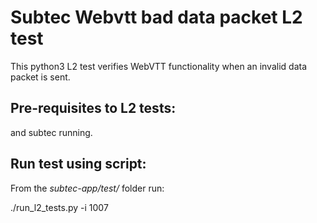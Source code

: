 # Subtec Webvtt bad data packet L2 test

This python3 L2 test verifies WebVTT functionality when an invalid 
data packet is sent.

## Pre-requisites to L2 tests:

and subtec running.

## Run test using script:

From the *subtec-app/test/* folder run:

./run_l2_tests.py -i 1007